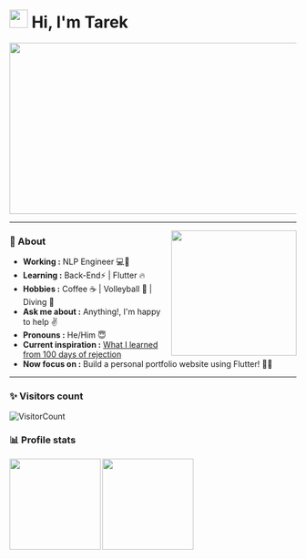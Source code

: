<h1><img src="https://em-content.zobj.net/source/microsoft-teams/337/waving-hand_1f44b.png" width=32/> Hi, I'm Tarek</h1>
<img align="center" height="301" width="902" src="https://user-images.githubusercontent.com/54787524/230722448-c729e9d6-92f8-44ea-ba7d-c063effdce3c.png">

---
<img align="right" height="220" width="220" src="https://user-images.githubusercontent.com/54787524/232789032-224aec4a-3789-4a98-ab56-7c732c09df30.jpg">

### 🤔 About
-  **Working :** NLP Engineer 💻🤖 
-  **Learning :** Back-End⚡ | Flutter 🔥
-  **Hobbies :** Coffee ☕ | Volleyball 🏐 | Diving 🤿
-  **Ask me about :** Anything!, I'm happy to help :v:
-  **Pronouns :** He/Him :innocent: 
-  **Current inspiration :** [What I learned from 100 days of rejection](https://youtu.be/-vZXgApsPCQ)
-  **Now focus on :** Build a personal portfolio website using Flutter! 👨‍💻

---
### ✨ Visitors count

![VisitorCount](https://profile-counter.glitch.me/{liuyuweitarek}/count.svg)

### 📊 Profile stats

<img height="160em" align="left" src="https://github-readme-stats.vercel.app/api/top-langs/?username=liuyuweitarek&theme=merko&show_icons=true&layout=compact&langs_count=6" />
  
<img height="160em" align="left" src="https://github-readme-stats.vercel.app/api?username=liuyuweitarek&theme=merko" />
 
